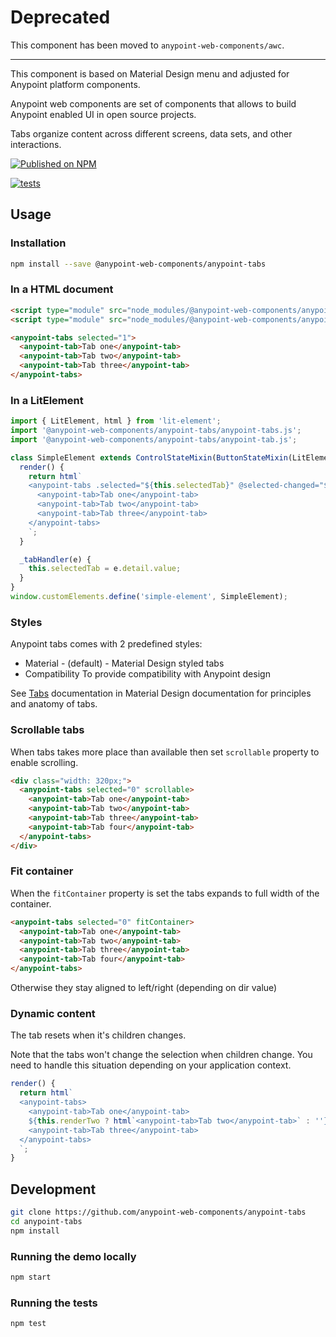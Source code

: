 # Deprecated

This component has been moved to `anypoint-web-components/awc`.

-----

This component is based on Material Design menu and adjusted for Anypoint platform components.

Anypoint web components are set of components that allows to build Anypoint enabled UI in open source projects.

Tabs organize content across different screens, data sets, and other interactions.

[![Published on NPM](https://img.shields.io/npm/v/@anypoint-web-components/anypoint-tabs.svg)](https://www.npmjs.com/package/@anypoint-web-components/anypoint-tabs)

[![tests](https://github.com/anypoint-web-components/anypoint-tabs/actions/workflows/deployment.yml/badge.svg)](https://github.com/anypoint-web-components/anypoint-tabs/actions/workflows/deployment.yml)

## Usage

### Installation

```sh
npm install --save @anypoint-web-components/anypoint-tabs
```

### In a HTML document

```html
<script type="module" src="node_modules/@anypoint-web-components/anypoint-tabs/anypoint-tabs.js"></script>
<script type="module" src="node_modules/@anypoint-web-components/anypoint-tabs/anypoint-tab.js"></script>

<anypoint-tabs selected="1">
  <anypoint-tab>Tab one</anypoint-tab>
  <anypoint-tab>Tab two</anypoint-tab>
  <anypoint-tab>Tab three</anypoint-tab>
</anypoint-tabs>
```

### In a LitElement

```js
import { LitElement, html } from 'lit-element';
import '@anypoint-web-components/anypoint-tabs/anypoint-tabs.js';
import '@anypoint-web-components/anypoint-tabs/anypoint-tab.js';

class SimpleElement extends ControlStateMixin(ButtonStateMixin(LitElement)) {
  render() {
    return html`
    <anypoint-tabs .selected="${this.selectedTab}" @selected-changed="${this._tabHandler}">
      <anypoint-tab>Tab one</anypoint-tab>
      <anypoint-tab>Tab two</anypoint-tab>
      <anypoint-tab>Tab three</anypoint-tab>
    </anypoint-tabs>
    `;
  }

  _tabHandler(e) {
    this.selectedTab = e.detail.value;
  }
}
window.customElements.define('simple-element', SimpleElement);
```

### Styles

Anypoint tabs comes with 2 predefined styles:

- Material - (default) - Material Design styled tabs
- Compatibility To provide compatibility with Anypoint design

See [Tabs](https://material.io/components/tabs/) documentation in Material Design documentation for principles and anatomy of tabs.

### Scrollable tabs

When tabs takes more place than available then set `scrollable` property to enable scrolling.

```html
<div class="width: 320px;">
  <anypoint-tabs selected="0" scrollable>
    <anypoint-tab>Tab one</anypoint-tab>
    <anypoint-tab>Tab two</anypoint-tab>
    <anypoint-tab>Tab three</anypoint-tab>
    <anypoint-tab>Tab four</anypoint-tab>
  </anypoint-tabs>
</div>
```

### Fit container

When the `fitContainer` property is set the tabs expands to full width of the container.

```html
<anypoint-tabs selected="0" fitContainer>
  <anypoint-tab>Tab one</anypoint-tab>
  <anypoint-tab>Tab two</anypoint-tab>
  <anypoint-tab>Tab three</anypoint-tab>
  <anypoint-tab>Tab four</anypoint-tab>
</anypoint-tabs>
```

Otherwise they stay aligned to left/right (depending on dir value)

### Dynamic content

The tab resets when it's children changes.

Note that the tabs won't change the selection when children change. You need to handle this
situation depending on your application context.

```js
render() {
  return html`
  <anypoint-tabs>
    <anypoint-tab>Tab one</anypoint-tab>
    ${this.renderTwo ? html`<anypoint-tab>Tab two</anypoint-tab>` : ''}
    <anypoint-tab>Tab three</anypoint-tab>
  </anypoint-tabs>
  `;
}
```

## Development

```sh
git clone https://github.com/anypoint-web-components/anypoint-tabs
cd anypoint-tabs
npm install
```

### Running the demo locally

```sh
npm start
```

### Running the tests

```sh
npm test
```
